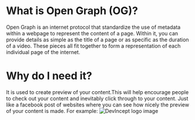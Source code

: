 # What is Open Graph (OG)?
Open Graph is an internet protocol that standardize  the use of metadata within a webpage to represent the content of a page.
Within it, you can provide details as simple as the title of a page or as specific as the duration of a video. These pieces all fit together to form a representation of each individual page of the internet.
# Why do I need it?
It is used to create preview of your content.This will help encourage people to check out your content and inevitably click through to your content.
Just like a facebook post of websites where you can see how nicely the preview of your content is made.
For example:
![DevIncept logo image](https://realfavicongenerator.net/blog/wp-content/uploads/2017/01/crop_example_2-272x300.png)
